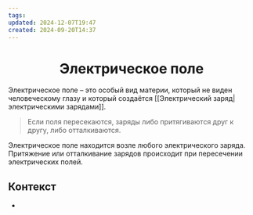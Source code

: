 ```yaml
---
tags: 
updated: 2024-12-07T19:47
created: 2024-09-20T14:37
---
```

<center> <h1> <b> Электрическое поле </b> </h1> </center>
Электрическое поле – это особый вид материи, который не виден человеческому глазу и который создаётся [[Электрический заряд|электрическими зарядами]].

> Если поля пересекаются, заряды либо притягиваются друг к другу, либо отталкиваются.

Электрическое поле находится возле любого электрического заряда. Притяжение или отталкивание зарядов происходит при пересечении электрических полей. 

## Контекст
- 

